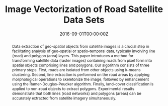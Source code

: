 ---
title: "Image Vectorization of Road Satellite Data Sets"
authors:
- admin
- P. Vateekul
- P. Srestasathiern
- S. Lawawirojwong

date: "2016-09-01T00:00:00Z"
doi: ""

author_notes:
- ""
- ""
- ""
- ""
- ""
- ""
- ""
- ""

# Schedule page publish date (NOT publication's date).
publishDate: "2016-04-01T00:00:00Z"

# Publication type.
# Legend: 0 = Uncategorized; 1 = Conference paper; 2 = Journal article;
# 3 = Preprint / Working Paper; 4 = Report; 5 = Book; 6 = Book section;
# 7 = Thesis; 8 = Patent
publication_types: ["1"]

# Publication name and optional abbreviated publication name.
publication: In *Journal of Remote Sensing and GIS Association of Thailand* **RESGAT**
publication_short: In *Journal of Remote Sensing and GIS Association of Thailand* **RESGAT**

abstract: Data extraction of geo-spatial objects from satellite images is a crucial step in facilitating analysis of geo-spatial or spatio-temporal data, typically involving line (road) and polygon (area) layers. This paper introduces a method for transforming satellite data (raster images) containing roads from pixel form into spatial objects comprising lines and polygons. Our algorithm consists of three primary steps. First, roads are isolated from other objects using k-means clustering. Second, line extraction is performed on the road areas by applying morphological operations to skeletonize the image, followed by enhancement using the Ramer-Douglas-Peucker algorithm. Finally, land-cover classification is applied to non-road objects to extract polygons. Experimental results demonstrate that both lines (road networks) and polygons (areas) can be accurately extracted from satellite imagery simultaneously.

# Summary. An optional shortened abstract.
summary: Data extraction of geo-spatial objects from satellite images is a crucial step in facilitating analysis of geo-spatial or spatio-temporal data, typically involving line (road) and polygon (area) layers. This paper introduces a method for transforming satellite data (raster images) containing roads from pixel form into spatial objects comprising lines and polygons. Our algorithm consists of three primary steps. First, roads are isolated from other objects using k-means clustering. Second, line extraction is performed on the road areas by applying morphological operations to skeletonize the image, followed by enhancement using the Ramer-Douglas-Peucker algorithm. Finally, land-cover classification is applied to non-road objects to extract polygons. Experimental results demonstrate that both lines (road networks) and polygons (areas) can be accurately extracted from satellite imagery simultaneously.

tags:
- Remote Sensing
- Road Segmentation
- Spatio-Temporal Data
- High-Resolution Imagery
- Aerial Imagery
- K-Means Clustering
- Ramer-Douglas-Peucker

featured: false

links:
# - name: Videos
#   url: https://www.youtube.com/channel/UCNzeAAPyZaX4EDr720q5msg
# - name: ICML talk
#   url: https://www.facebook.com/watch/live/?v=355035025132741&ref=watch_permalink
# - name: IEEE Spectrum article
#   url: https://spectrum.ieee.org/tech-talk/computing/software/deepmind-teaches-ai-teamwork
# - name: ICIAP 2017 Best Papers
#   url: https://link.springer.com/chapter/10.1007/978-3-319-60663-7_18
url_pdf: https://learn.gistda.or.th/wp-content/uploads/2017/06/GISTDA-Research-Image-Understaning-2559-Image-Vectorization.pdf
url_code: https://github.com/kaopanboonyuen/
url_dataset: ''
url_poster: ''
url_project: ''
url_slides: ''
url_source: ''
url_video: ''

# Featured image
# To use, add an image named `featured.jpg/png` to your page's folder. 
image:
  caption: ''
  focal_point: Center
  preview_only: false

# Associated Projects (optional).
#   Associate this publication with one or more of your projects.
#   Simply enter your project's folder or file name without extension.
#   E.g. `internal-project` references `content/project/internal-project/index.md`.
#   Otherwise, set `projects: []`.
projects: []

# Slides (optional).
#   Associate this publication with Markdown slides.
#   Simply enter your slide deck's filename without extension.
#   E.g. `slides: "example"` references `content/slides/example/index.md`.
#   Otherwise, set `slides: ""`.
slides: ""
---